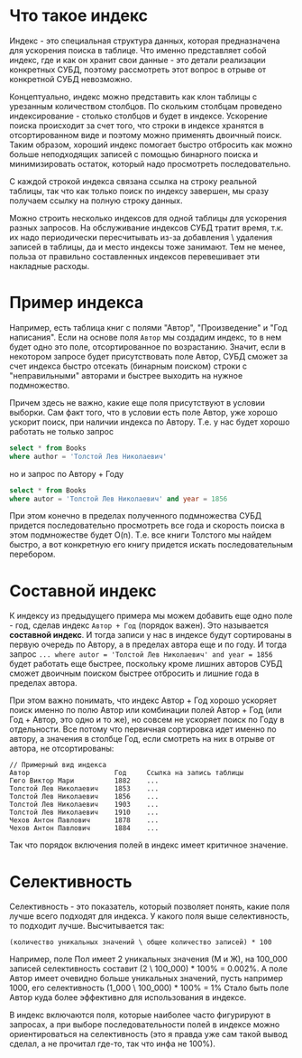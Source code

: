 # Что такое индекс

Индекс - это специальная структура данных, которая предназначена для ускорения поиска в таблице. Что именно представляет собой индекс, где и как он хранит свои данные - это детали реализации конкретных СУБД, поэтому рассмотреть этот вопрос в отрыве от конкретной СУБД невозможно.

Концептуально, индекс можно представить как клон таблицы с урезанным количеством столбцов. По скольким столбцам проведено индексирование - столько столбцов и будет в индексе. Ускорение поиска происходит за счет того, что строки в индексе хранятся в отсортированном виде и поэтому можно применять двоичный поиск. Таким образом, хороший индекс помогает быстро отбросить как можно больше неподходящих записей с помощью бинарного поиска и минимизировать остаток, который надо просмотреть последовательно.

С каждой строкой индекса связана ссылка на строку реальной таблицы, так что как только поиск по индексу завершен, мы сразу получаем ссылку на полную строку данных.

Можно строить несколько индексов для одной таблицы для ускорения разных запросов. На обслуживание индексов СУБД тратит время, т.к. их надо периодически пересчитывать из-за добавления \ удаления записей в таблицы, да и место индексы тоже занимают. Тем не менее, польза от правильно составленных индексов перевешивает эти накладные расходы.

# Пример индекса

Например, есть таблица книг с полями "Автор", "Произведение" и "Год написания". Если на основе поля `Автор` мы создадим индекс, то в нем будет одно это поле, отсортированное по возрастанию. Значит, если в некотором запросе будет присутствовать поле Автор, СУБД сможет за счет индекса быстро отсекать (бинарным поиском) строки с "неправильными" авторами и быстрее выходить на нужное подмножество.

Причем здесь не важно, какие еще поля присутствуют в условии выборки. Сам факт того, что в условии есть поле Автор, уже хорошо ускорит поиск, при наличии индекса по Автору. Т.е. у нас будет хорошо работать не только запрос

```sql
select * from Books
where author = 'Толстой Лев Николаевич'
```

но и запрос по Автору + Году

```sql
select * from Books
where autor = 'Толстой Лев Николаевич' and year = 1856
```

При этом конечно в пределах полученного подмножества СУБД придется последовательно просмотреть все года и скорость поиска в этом подмножестве будет O(n). Т.е. все книги Толстого мы найдем быстро, а вот конкретную его книгу придется искать последовательным перебором.

# Составной индекс

К индексу из предыдущего примера мы можем добавить еще одно поле - год, сделав индекс `Автор + Год` (порядок важен). Это называется **составной индекс**. И тогда записи у нас в индексе будут сортированы в первую очередь по Автору, а в пределах автора еще и по году. И тогда запрос `... where autor = 'Толстой Лев Николаевич' and year = 1856` будет работать еще быстрее, поскольку кроме лишних авторов СУБД сможет двоичным поиском быстрее отбросить и лишние года в пределах автора.

При этом важно понимать, что индекс Автор + Год хорошо ускоряет поиск именно по полю Автор или комбинации полей Автор + Год (или Год + Автор, это одно и то же), но совсем не ускоряет поиск по Году в отдельности. Все потому что первичная сортировка идет именно по автору, а значения в столбце Год, если смотреть на них в отрыве от автора, не отсортированы:

```
// Примерный вид индекса
Автор                     Год     Ссылка на запись таблицы
Гюго Виктор Мари          1882    ...
Толстой Лев Николаевич    1853    ...
Толстой Лев Николаевич    1856    ...
Толстой Лев Николаевич    1903    ...
Толстой Лев Николаевич    1910    ...
Чехов Антон Павлович      1878    ...
Чехов Антон Павлович      1884    ...    
```

Так что порядок включения полей в индекс имеет критичное значение.

# Селективность

Селективность - это показатель, который позволяет понять, какие поля лучше всего подходят для индекса. У какого поля выше селективность, то подходит лучше. Высчитывается так:

````
(количество уникальных значений \ общее количество записей) * 100
````

Например, поле Пол имеет 2 уникальных значения (М и Ж), на 100_000 записей селективность составит (2 \ 100_000) * 100% = 0.002%. А поле Автор имеет очевидно больше уникальных значений, пусть например 1000, его селективность (1_000 \ 100_000) * 100% = 1% Стало быть поле Автор куда более эффективно для использования в индексе.

В индекс включаются поля, которые наиболее часто фигурируют в запросах, а при выборе последовательности полей в индексе можно ориентироваться на селективность (это я правда уже сам такой вывод сделал, а не прочитал где-то, так что инфа не 100%).

